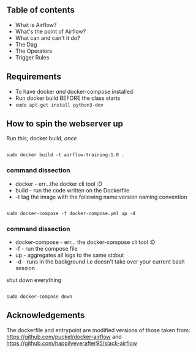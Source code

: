 ## Table of contents

* What is Airflow?
* What's the point of Airflow?
* What can and can't it do?
* The Dag
* The Operators
* Trigger Rules

## Requirements

* To have docker *and* docker-compose installed
* Run docker build BEFORE the class starts
* `sudo apt-get install python3-dev`

## How to spin the webserver up

Run this, docker build, *once*
```shell script

sudo docker build -t airflow-training:1.0 .

```

### command dissection

* docker - err...the docker cli tool :D 
* build - run the code written on the Dockerfile
* -t tag the image with the following name:version naming convention

```shell script

sudo docker-compose -f docker-compose.yml up -d

```

### command dissection

* docker-compose - err... the docker-compose cli tool :D 
* -f - run the compose file 
* up - aggregates all logs to the same stdout
* -d - runs in the background i.e doesn't take over your current bash session

shut down everything

```shell script

sudo docker-compose down

```

## Acknowledgements

The dockerfile and entrypoint are modified versions of those taken from: https://github.com/puckel/docker-airflow and https://github.com/happilyeverafter95/slack-airflow

